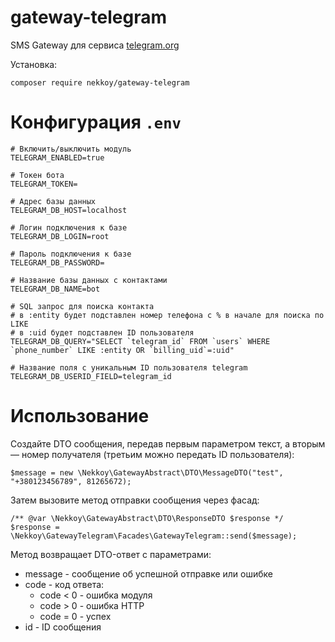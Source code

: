 # gateway-telegram
SMS Gateway для сервиса [telegram.org](https://telegram.org)

Установка:
```
composer require nekkoy/gateway-telegram
```

Конфигурация `.env`
===============
```
# Включить/выключить модуль
TELEGRAM_ENABLED=true

# Токен бота
TELEGRAM_TOKEN=

# Адрес базы данных
TELEGRAM_DB_HOST=localhost

# Логин подключения к базе
TELEGRAM_DB_LOGIN=root

# Пароль подключения к базе
TELEGRAM_DB_PASSWORD=

# Название базы данных с контактами
TELEGRAM_DB_NAME=bot

# SQL запрос для поиска контакта
# в :entity будет подставлен номер телефона с % в начале для поиска по LIKE
# в :uid будет подставлен ID пользователя
TELEGRAM_DB_QUERY="SELECT `telegram_id` FROM `users` WHERE `phone_number` LIKE :entity OR `billing_uid`=:uid"

# Название поля с уникальным ID пользователя telegram
TELEGRAM_DB_USERID_FIELD=telegram_id
```

Использование
===============

Создайте DTO сообщения, передав первым параметром текст, а вторым — номер получателя (третьим можно передать ID пользователя):
```
$message = new \Nekkoy\GatewayAbstract\DTO\MessageDTO("test", "+380123456789", 81265672);
```

Затем вызовите метод отправки сообщения через фасад:
```
/** @var \Nekkoy\GatewayAbstract\DTO\ResponseDTO $response */
$response = \Nekkoy\GatewayTelegram\Facades\GatewayTelegram::send($message);
```

Метод возвращает DTO-ответ с параметрами:
 - message - сообщение об успешной отправке или ошибке
 - code - код ответа:
   - code < 0 - ошибка модуля
   - code > 0 - ошибка HTTP
   - code = 0 - успех
 - id - ID сообщения

